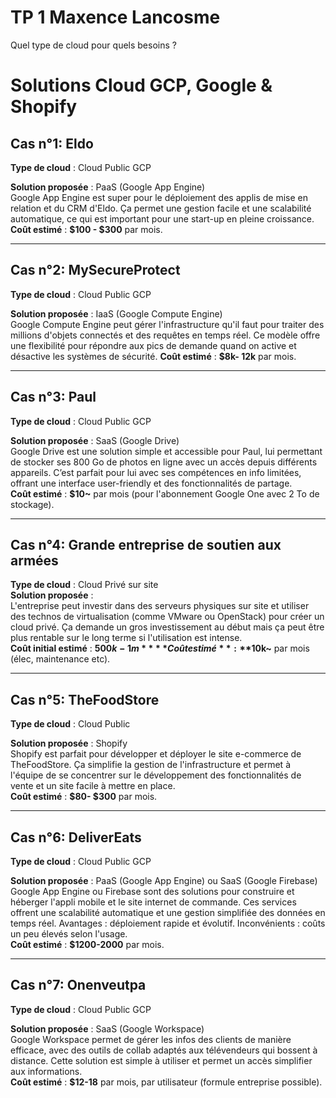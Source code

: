 # TP 1 Maxence Lancosme
Quel type de cloud pour quels besoins ?

# Solutions Cloud GCP, Google & Shopify

## Cas n°1: Eldo
**Type de cloud** : Cloud Public GCP

**Solution proposée** : PaaS (Google App Engine)  
Google App Engine est super pour le déploiement des applis de mise en relation et du CRM d'Eldo. Ça permet une gestion facile et une scalabilité automatique, ce qui est important pour une start-up en pleine croissance.  
**Coût estimé** : **$100 - $300** par mois.

---

## Cas n°2: MySecureProtect

**Type de cloud** : Cloud Public GCP

**Solution proposée** : IaaS (Google Compute Engine)  
Google Compute Engine peut gérer l'infrastructure qu'il faut pour traiter des millions d'objets connectés et des requêtes en temps réel. Ce modèle offre une flexibilité pour répondre aux pics de demande quand on active et désactive les systèmes de sécurité.
**Coût estimé** : **$8k- 12k** par mois.

---

## Cas n°3: Paul
**Type de cloud** : Cloud Public GCP

**Solution proposée** : SaaS (Google Drive)  
Google Drive est une solution simple et accessible pour Paul, lui permettant de stocker ses 800 Go de photos en ligne avec un accès depuis différents appareils. C’est parfait pour lui avec ses compétences en info limitées, offrant une interface user-friendly et des fonctionnalités de partage.  
**Coût estimé** : **$10~** par mois (pour l'abonnement Google One avec 2 To de stockage).

---

## Cas n°4: Grande entreprise de soutien aux armées
**Type de cloud** : Cloud Privé sur site  
**Solution proposée** :  
L'entreprise peut investir dans des serveurs physiques sur site et utiliser des technos de virtualisation (comme VMware ou OpenStack) pour créer un cloud privé. Ça demande un gros investissement au début mais ça peut être plus rentable sur le long terme si l'utilisation est intense.  
**Coût initial estimé** : **$500k-1m**  
**Coût estimé** : **$10k~** par mois (élec, maintenance etc).

---

## Cas n°5: TheFoodStore
**Type de cloud** : Cloud Public

**Solution proposée** : Shopify  
Shopify est parfait pour développer et déployer le site e-commerce de TheFoodStore. Ça simplifie la gestion de l'infrastructure et permet à l'équipe de se concentrer sur le développement des fonctionnalités de vente et un site facile à mettre en place.  
**Coût estimé** : **$80- $300** par mois.

---

## Cas n°6: DeliverEats
**Type de cloud** : Cloud Public GCP

**Solution proposée** : PaaS (Google App Engine) ou SaaS (Google Firebase)  
Google App Engine ou Firebase sont des solutions pour construire et héberger l'appli mobile et le site internet de commande. Ces services offrent une scalabilité automatique et une gestion simplifiée des données en temps réel. Avantages : déploiement rapide et évolutif. Inconvénients : coûts un peu élevés selon l'usage.  
**Coût estimé** : **$1200-2000** par mois.

---

## Cas n°7: Onenveutpa
**Type de cloud** : Cloud Public GCP

**Solution proposée** : SaaS (Google Workspace)  
Google Workspace permet de gérer les infos des clients de manière efficace, avec des outils de collab adaptés aux télévendeurs qui bossent à distance. Cette solution est simple à utiliser et permet un accès simplifier aux informations.  
**Coût estimé** : **$12-18** par mois, par utilisateur (formule entreprise possible).
